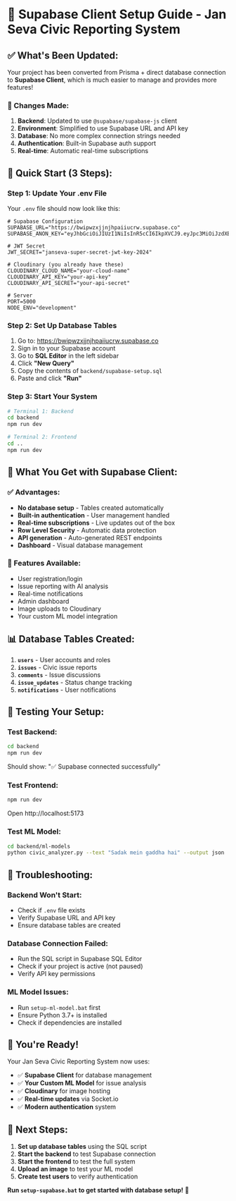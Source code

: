 # 🚀 Supabase Client Setup Guide - Jan Seva Civic Reporting System

## ✅ **What's Been Updated:**

Your project has been converted from Prisma + direct database connection to **Supabase Client**, which is much easier to manage and provides more features!

### **🔄 Changes Made:**

1. **Backend**: Updated to use `@supabase/supabase-js` client
2. **Environment**: Simplified to use Supabase URL and API key
3. **Database**: No more complex connection strings needed
4. **Authentication**: Built-in Supabase auth support
5. **Real-time**: Automatic real-time subscriptions

## 🚀 **Quick Start (3 Steps):**

### **Step 1: Update Your .env File**
Your `.env` file should now look like this:
```env
# Supabase Configuration
SUPABASE_URL="https://bwipwzxjjnjhpaiiucrw.supabase.co"
SUPABASE_ANON_KEY="eyJhbGciOiJIUzI1NiIsInR5cCI6IkpXVCJ9.eyJpc3MiOiJzdXBhYmFzZSIsInJlZiI6ImJ3aXB3enhqam5qaHBhaWl1Y3J3Iiwicm9sZSI6ImFub24iLCJpYXQiOjE3NTY1NDUyNDQsImV4cCI6MjA3MjEyMTI0NH0.X74MdoZ1AggNeu0T9ALv1gMhEmI5q6xSIwMsNJ_a2E0"

# JWT Secret
JWT_SECRET="janseva-super-secret-jwt-key-2024"

# Cloudinary (you already have these)
CLOUDINARY_CLOUD_NAME="your-cloud-name"
CLOUDINARY_API_KEY="your-api-key"
CLOUDINARY_API_SECRET="your-api-secret"

# Server
PORT=5000
NODE_ENV="development"
```

### **Step 2: Set Up Database Tables**
1. Go to: https://bwipwzxjjnjhpaiiucrw.supabase.co
2. Sign in to your Supabase account
3. Go to **SQL Editor** in the left sidebar
4. Click **"New Query"**
5. Copy the contents of `backend/supabase-setup.sql`
6. Paste and click **"Run"**

### **Step 3: Start Your System**
```bash
# Terminal 1: Backend
cd backend
npm run dev

# Terminal 2: Frontend
cd ..
npm run dev
```

## 🎯 **What You Get with Supabase Client:**

### **✅ Advantages:**
- **No database setup** - Tables created automatically
- **Built-in authentication** - User management handled
- **Real-time subscriptions** - Live updates out of the box
- **Row Level Security** - Automatic data protection
- **API generation** - Auto-generated REST endpoints
- **Dashboard** - Visual database management

### **🔧 Features Available:**
- User registration/login
- Issue reporting with AI analysis
- Real-time notifications
- Admin dashboard
- Image uploads to Cloudinary
- Your custom ML model integration

## 📊 **Database Tables Created:**

1. **`users`** - User accounts and roles
2. **`issues`** - Civic issue reports
3. **`comments`** - Issue discussions
4. **`issue_updates`** - Status change tracking
5. **`notifications`** - User notifications

## 🧪 **Testing Your Setup:**

### **Test Backend:**
```bash
cd backend
npm run dev
```
Should show: "✅ Supabase connected successfully"

### **Test Frontend:**
```bash
npm run dev
```
Open http://localhost:5173

### **Test ML Model:**
```bash
cd backend/ml-models
python civic_analyzer.py --text "Sadak mein gaddha hai" --output json
```

## 🐛 **Troubleshooting:**

### **Backend Won't Start:**
- Check if `.env` file exists
- Verify Supabase URL and API key
- Ensure database tables are created

### **Database Connection Failed:**
- Run the SQL script in Supabase SQL Editor
- Check if your project is active (not paused)
- Verify API key permissions

### **ML Model Issues:**
- Run `setup-ml-model.bat` first
- Ensure Python 3.7+ is installed
- Check if dependencies are installed

## 🎉 **You're Ready!**

Your Jan Seva Civic Reporting System now uses:
- ✅ **Supabase Client** for database management
- ✅ **Your Custom ML Model** for issue analysis
- ✅ **Cloudinary** for image hosting
- ✅ **Real-time updates** via Socket.io
- ✅ **Modern authentication** system

## 🚀 **Next Steps:**

1. **Set up database tables** using the SQL script
2. **Start the backend** to test Supabase connection
3. **Start the frontend** to test the full system
4. **Upload an image** to test your ML model
5. **Create test users** to verify authentication

**Run `setup-supabase.bat` to get started with database setup!** 🎯
